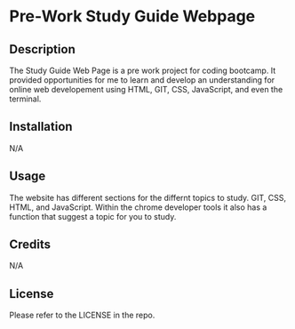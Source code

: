 # Pre-Work Study Guide Webpage

## Description

The Study Guide Web Page is a pre work project for coding bootcamp. It provided opportunities for me to learn and develop an understanding for online web developement using HTML, GIT, CSS, JavaScript, and even the terminal.

## Installation

N/A

## Usage

The website has different sections for the differnt topics to study. GIT, CSS, HTML, and JavaScript. Within the chrome developer tools it also has a function that suggest a topic for you to study.

## Credits

N/A

## License

Please refer to the LICENSE in the repo.
